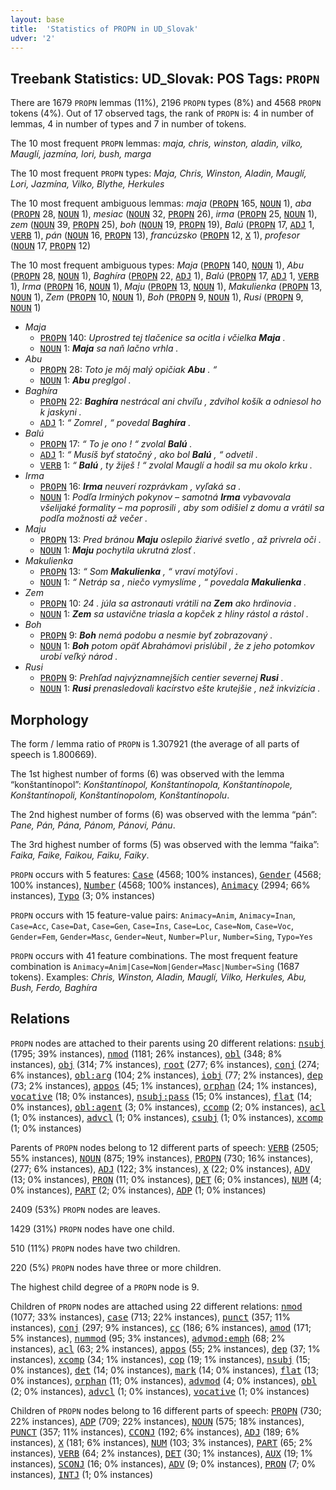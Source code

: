 ```yaml
---
layout: base
title:  'Statistics of PROPN in UD_Slovak'
udver: '2'
---
```


## Treebank Statistics: UD_Slovak: POS Tags: `PROPN`

There are 1679 `PROPN` lemmas (11%), 2196 `PROPN` types (8%) and 4568 `PROPN` tokens (4%).
Out of 17 observed tags, the rank of `PROPN` is: 4 in number of lemmas, 4 in number of types and 7 in number of tokens.

The 10 most frequent `PROPN` lemmas: <em>maja, chris, winston, aladin, vilko, Mauglí, jazmína, lori, bush, marga</em>

The 10 most frequent `PROPN` types:  <em>Maja, Chris, Winston, Aladin, Mauglí, Lori, Jazmína, Vilko, Blythe, Herkules</em>

The 10 most frequent ambiguous lemmas: <em>maja</em> (<tt><a href="sk-pos-PROPN.html">PROPN</a></tt> 165, <tt><a href="sk-pos-NOUN.html">NOUN</a></tt> 1), <em>aba</em> (<tt><a href="sk-pos-PROPN.html">PROPN</a></tt> 28, <tt><a href="sk-pos-NOUN.html">NOUN</a></tt> 1), <em>mesiac</em> (<tt><a href="sk-pos-NOUN.html">NOUN</a></tt> 32, <tt><a href="sk-pos-PROPN.html">PROPN</a></tt> 26), <em>irma</em> (<tt><a href="sk-pos-PROPN.html">PROPN</a></tt> 25, <tt><a href="sk-pos-NOUN.html">NOUN</a></tt> 1), <em>zem</em> (<tt><a href="sk-pos-NOUN.html">NOUN</a></tt> 39, <tt><a href="sk-pos-PROPN.html">PROPN</a></tt> 25), <em>boh</em> (<tt><a href="sk-pos-NOUN.html">NOUN</a></tt> 19, <tt><a href="sk-pos-PROPN.html">PROPN</a></tt> 19), <em>Balú</em> (<tt><a href="sk-pos-PROPN.html">PROPN</a></tt> 17, <tt><a href="sk-pos-ADJ.html">ADJ</a></tt> 1, <tt><a href="sk-pos-VERB.html">VERB</a></tt> 1), <em>pán</em> (<tt><a href="sk-pos-NOUN.html">NOUN</a></tt> 16, <tt><a href="sk-pos-PROPN.html">PROPN</a></tt> 13), <em>francúzsko</em> (<tt><a href="sk-pos-PROPN.html">PROPN</a></tt> 12, <tt><a href="sk-pos-X.html">X</a></tt> 1), <em>profesor</em> (<tt><a href="sk-pos-NOUN.html">NOUN</a></tt> 17, <tt><a href="sk-pos-PROPN.html">PROPN</a></tt> 12)

The 10 most frequent ambiguous types:  <em>Maja</em> (<tt><a href="sk-pos-PROPN.html">PROPN</a></tt> 140, <tt><a href="sk-pos-NOUN.html">NOUN</a></tt> 1), <em>Abu</em> (<tt><a href="sk-pos-PROPN.html">PROPN</a></tt> 28, <tt><a href="sk-pos-NOUN.html">NOUN</a></tt> 1), <em>Baghíra</em> (<tt><a href="sk-pos-PROPN.html">PROPN</a></tt> 22, <tt><a href="sk-pos-ADJ.html">ADJ</a></tt> 1), <em>Balú</em> (<tt><a href="sk-pos-PROPN.html">PROPN</a></tt> 17, <tt><a href="sk-pos-ADJ.html">ADJ</a></tt> 1, <tt><a href="sk-pos-VERB.html">VERB</a></tt> 1), <em>Irma</em> (<tt><a href="sk-pos-PROPN.html">PROPN</a></tt> 16, <tt><a href="sk-pos-NOUN.html">NOUN</a></tt> 1), <em>Maju</em> (<tt><a href="sk-pos-PROPN.html">PROPN</a></tt> 13, <tt><a href="sk-pos-NOUN.html">NOUN</a></tt> 1), <em>Makulienka</em> (<tt><a href="sk-pos-PROPN.html">PROPN</a></tt> 13, <tt><a href="sk-pos-NOUN.html">NOUN</a></tt> 1), <em>Zem</em> (<tt><a href="sk-pos-PROPN.html">PROPN</a></tt> 10, <tt><a href="sk-pos-NOUN.html">NOUN</a></tt> 1), <em>Boh</em> (<tt><a href="sk-pos-PROPN.html">PROPN</a></tt> 9, <tt><a href="sk-pos-NOUN.html">NOUN</a></tt> 1), <em>Rusi</em> (<tt><a href="sk-pos-PROPN.html">PROPN</a></tt> 9, <tt><a href="sk-pos-NOUN.html">NOUN</a></tt> 1)


* <em>Maja</em>
  * <tt><a href="sk-pos-PROPN.html">PROPN</a></tt> 140: <em>Uprostred tej tlačenice sa ocitla i včielka <b>Maja</b> .</em>
  * <tt><a href="sk-pos-NOUN.html">NOUN</a></tt> 1: <em><b>Maja</b> sa naň lačno vrhla .</em>
* <em>Abu</em>
  * <tt><a href="sk-pos-PROPN.html">PROPN</a></tt> 28: <em>Toto je môj malý opičiak <b>Abu</b> . “</em>
  * <tt><a href="sk-pos-NOUN.html">NOUN</a></tt> 1: <em><b>Abu</b> preglgol .</em>
* <em>Baghíra</em>
  * <tt><a href="sk-pos-PROPN.html">PROPN</a></tt> 22: <em><b>Baghíra</b> nestrácal ani chvíľu , zdvihol košík a odniesol ho k jaskyni .</em>
  * <tt><a href="sk-pos-ADJ.html">ADJ</a></tt> 1: <em>“ Zomrel , “ povedal <b>Baghíra</b> .</em>
* <em>Balú</em>
  * <tt><a href="sk-pos-PROPN.html">PROPN</a></tt> 17: <em>“ To je ono ! “ zvolal <b>Balú</b> .</em>
  * <tt><a href="sk-pos-ADJ.html">ADJ</a></tt> 1: <em>“ Musíš byť statočný , ako bol <b>Balú</b> , “ odvetil .</em>
  * <tt><a href="sk-pos-VERB.html">VERB</a></tt> 1: <em>“ <b>Balú</b> , ty žiješ ! “ zvolal Mauglí a hodil sa mu okolo krku .</em>
* <em>Irma</em>
  * <tt><a href="sk-pos-PROPN.html">PROPN</a></tt> 16: <em><b>Irma</b> neuverí rozprávkam , vyľaká sa .</em>
  * <tt><a href="sk-pos-NOUN.html">NOUN</a></tt> 1: <em>Podľa Irminých pokynov – samotná <b>Irma</b> vybavovala všelijaké formality – ma poprosili , aby som odišiel z domu a vrátil sa podľa možnosti až večer .</em>
* <em>Maju</em>
  * <tt><a href="sk-pos-PROPN.html">PROPN</a></tt> 13: <em>Pred bránou <b>Maju</b> oslepilo žiarivé svetlo , až privrela oči .</em>
  * <tt><a href="sk-pos-NOUN.html">NOUN</a></tt> 1: <em><b>Maju</b> pochytila ukrutná zlosť .</em>
* <em>Makulienka</em>
  * <tt><a href="sk-pos-PROPN.html">PROPN</a></tt> 13: <em>“ Som <b>Makulienka</b> , “ vraví motýľovi .</em>
  * <tt><a href="sk-pos-NOUN.html">NOUN</a></tt> 1: <em>“ Netráp sa , niečo vymyslíme , “ povedala <b>Makulienka</b> .</em>
* <em>Zem</em>
  * <tt><a href="sk-pos-PROPN.html">PROPN</a></tt> 10: <em>24 . júla sa astronauti vrátili na <b>Zem</b> ako hrdinovia .</em>
  * <tt><a href="sk-pos-NOUN.html">NOUN</a></tt> 1: <em><b>Zem</b> sa ustavične triasla a kopček z hliny rástol a rástol .</em>
* <em>Boh</em>
  * <tt><a href="sk-pos-PROPN.html">PROPN</a></tt> 9: <em><b>Boh</b> nemá podobu a nesmie byť zobrazovaný .</em>
  * <tt><a href="sk-pos-NOUN.html">NOUN</a></tt> 1: <em><b>Boh</b> potom opäť Abrahámovi prislúbil , že z jeho potomkov urobí veľký národ .</em>
* <em>Rusi</em>
  * <tt><a href="sk-pos-PROPN.html">PROPN</a></tt> 9: <em>Prehľad najvýznamnejších centier severnej <b>Rusi</b> .</em>
  * <tt><a href="sk-pos-NOUN.html">NOUN</a></tt> 1: <em><b>Rusi</b> prenasledovali kacírstvo ešte krutejšie , než inkvizícia .</em>

## Morphology

The form / lemma ratio of `PROPN` is 1.307921 (the average of all parts of speech is 1.800669).

The 1st highest number of forms (6) was observed with the lemma “konštantínopol”: <em>Konštantínopol, Konštantínopola, Konštantínopole, Konštantínopoli, Konštantínopolom, Konštantínopolu</em>.

The 2nd highest number of forms (6) was observed with the lemma “pán”: <em>Pane, Pán, Pána, Pánom, Pánovi, Pánu</em>.

The 3rd highest number of forms (5) was observed with the lemma “faika”: <em>Faika, Faike, Faikou, Faiku, Faiky</em>.

`PROPN` occurs with 5 features: <tt><a href="sk-feat-Case.html">Case</a></tt> (4568; 100% instances), <tt><a href="sk-feat-Gender.html">Gender</a></tt> (4568; 100% instances), <tt><a href="sk-feat-Number.html">Number</a></tt> (4568; 100% instances), <tt><a href="sk-feat-Animacy.html">Animacy</a></tt> (2994; 66% instances), <tt><a href="sk-feat-Typo.html">Typo</a></tt> (3; 0% instances)

`PROPN` occurs with 15 feature-value pairs: `Animacy=Anim`, `Animacy=Inan`, `Case=Acc`, `Case=Dat`, `Case=Gen`, `Case=Ins`, `Case=Loc`, `Case=Nom`, `Case=Voc`, `Gender=Fem`, `Gender=Masc`, `Gender=Neut`, `Number=Plur`, `Number=Sing`, `Typo=Yes`

`PROPN` occurs with 41 feature combinations.
The most frequent feature combination is `Animacy=Anim|Case=Nom|Gender=Masc|Number=Sing` (1687 tokens).
Examples: <em>Chris, Winston, Aladin, Mauglí, Vilko, Herkules, Abu, Bush, Ferdo, Baghíra</em>


## Relations

`PROPN` nodes are attached to their parents using 20 different relations: <tt><a href="sk-dep-nsubj.html">nsubj</a></tt> (1795; 39% instances), <tt><a href="sk-dep-nmod.html">nmod</a></tt> (1181; 26% instances), <tt><a href="sk-dep-obl.html">obl</a></tt> (348; 8% instances), <tt><a href="sk-dep-obj.html">obj</a></tt> (314; 7% instances), <tt><a href="sk-dep-root.html">root</a></tt> (277; 6% instances), <tt><a href="sk-dep-conj.html">conj</a></tt> (274; 6% instances), <tt><a href="sk-dep-obl-arg.html">obl:arg</a></tt> (104; 2% instances), <tt><a href="sk-dep-iobj.html">iobj</a></tt> (77; 2% instances), <tt><a href="sk-dep-dep.html">dep</a></tt> (73; 2% instances), <tt><a href="sk-dep-appos.html">appos</a></tt> (45; 1% instances), <tt><a href="sk-dep-orphan.html">orphan</a></tt> (24; 1% instances), <tt><a href="sk-dep-vocative.html">vocative</a></tt> (18; 0% instances), <tt><a href="sk-dep-nsubj-pass.html">nsubj:pass</a></tt> (15; 0% instances), <tt><a href="sk-dep-flat.html">flat</a></tt> (14; 0% instances), <tt><a href="sk-dep-obl-agent.html">obl:agent</a></tt> (3; 0% instances), <tt><a href="sk-dep-ccomp.html">ccomp</a></tt> (2; 0% instances), <tt><a href="sk-dep-acl.html">acl</a></tt> (1; 0% instances), <tt><a href="sk-dep-advcl.html">advcl</a></tt> (1; 0% instances), <tt><a href="sk-dep-csubj.html">csubj</a></tt> (1; 0% instances), <tt><a href="sk-dep-xcomp.html">xcomp</a></tt> (1; 0% instances)

Parents of `PROPN` nodes belong to 12 different parts of speech: <tt><a href="sk-pos-VERB.html">VERB</a></tt> (2505; 55% instances), <tt><a href="sk-pos-NOUN.html">NOUN</a></tt> (875; 19% instances), <tt><a href="sk-pos-PROPN.html">PROPN</a></tt> (730; 16% instances),  (277; 6% instances), <tt><a href="sk-pos-ADJ.html">ADJ</a></tt> (122; 3% instances), <tt><a href="sk-pos-X.html">X</a></tt> (22; 0% instances), <tt><a href="sk-pos-ADV.html">ADV</a></tt> (13; 0% instances), <tt><a href="sk-pos-PRON.html">PRON</a></tt> (11; 0% instances), <tt><a href="sk-pos-DET.html">DET</a></tt> (6; 0% instances), <tt><a href="sk-pos-NUM.html">NUM</a></tt> (4; 0% instances), <tt><a href="sk-pos-PART.html">PART</a></tt> (2; 0% instances), <tt><a href="sk-pos-ADP.html">ADP</a></tt> (1; 0% instances)

2409 (53%) `PROPN` nodes are leaves.

1429 (31%) `PROPN` nodes have one child.

510 (11%) `PROPN` nodes have two children.

220 (5%) `PROPN` nodes have three or more children.

The highest child degree of a `PROPN` node is 9.

Children of `PROPN` nodes are attached using 22 different relations: <tt><a href="sk-dep-nmod.html">nmod</a></tt> (1077; 33% instances), <tt><a href="sk-dep-case.html">case</a></tt> (713; 22% instances), <tt><a href="sk-dep-punct.html">punct</a></tt> (357; 11% instances), <tt><a href="sk-dep-conj.html">conj</a></tt> (297; 9% instances), <tt><a href="sk-dep-cc.html">cc</a></tt> (186; 6% instances), <tt><a href="sk-dep-amod.html">amod</a></tt> (171; 5% instances), <tt><a href="sk-dep-nummod.html">nummod</a></tt> (95; 3% instances), <tt><a href="sk-dep-advmod-emph.html">advmod:emph</a></tt> (68; 2% instances), <tt><a href="sk-dep-acl.html">acl</a></tt> (63; 2% instances), <tt><a href="sk-dep-appos.html">appos</a></tt> (55; 2% instances), <tt><a href="sk-dep-dep.html">dep</a></tt> (37; 1% instances), <tt><a href="sk-dep-xcomp.html">xcomp</a></tt> (34; 1% instances), <tt><a href="sk-dep-cop.html">cop</a></tt> (19; 1% instances), <tt><a href="sk-dep-nsubj.html">nsubj</a></tt> (15; 0% instances), <tt><a href="sk-dep-det.html">det</a></tt> (14; 0% instances), <tt><a href="sk-dep-mark.html">mark</a></tt> (14; 0% instances), <tt><a href="sk-dep-flat.html">flat</a></tt> (13; 0% instances), <tt><a href="sk-dep-orphan.html">orphan</a></tt> (11; 0% instances), <tt><a href="sk-dep-advmod.html">advmod</a></tt> (4; 0% instances), <tt><a href="sk-dep-obl.html">obl</a></tt> (2; 0% instances), <tt><a href="sk-dep-advcl.html">advcl</a></tt> (1; 0% instances), <tt><a href="sk-dep-vocative.html">vocative</a></tt> (1; 0% instances)

Children of `PROPN` nodes belong to 16 different parts of speech: <tt><a href="sk-pos-PROPN.html">PROPN</a></tt> (730; 22% instances), <tt><a href="sk-pos-ADP.html">ADP</a></tt> (709; 22% instances), <tt><a href="sk-pos-NOUN.html">NOUN</a></tt> (575; 18% instances), <tt><a href="sk-pos-PUNCT.html">PUNCT</a></tt> (357; 11% instances), <tt><a href="sk-pos-CCONJ.html">CCONJ</a></tt> (192; 6% instances), <tt><a href="sk-pos-ADJ.html">ADJ</a></tt> (189; 6% instances), <tt><a href="sk-pos-X.html">X</a></tt> (181; 6% instances), <tt><a href="sk-pos-NUM.html">NUM</a></tt> (103; 3% instances), <tt><a href="sk-pos-PART.html">PART</a></tt> (65; 2% instances), <tt><a href="sk-pos-VERB.html">VERB</a></tt> (64; 2% instances), <tt><a href="sk-pos-DET.html">DET</a></tt> (30; 1% instances), <tt><a href="sk-pos-AUX.html">AUX</a></tt> (19; 1% instances), <tt><a href="sk-pos-SCONJ.html">SCONJ</a></tt> (16; 0% instances), <tt><a href="sk-pos-ADV.html">ADV</a></tt> (9; 0% instances), <tt><a href="sk-pos-PRON.html">PRON</a></tt> (7; 0% instances), <tt><a href="sk-pos-INTJ.html">INTJ</a></tt> (1; 0% instances)

